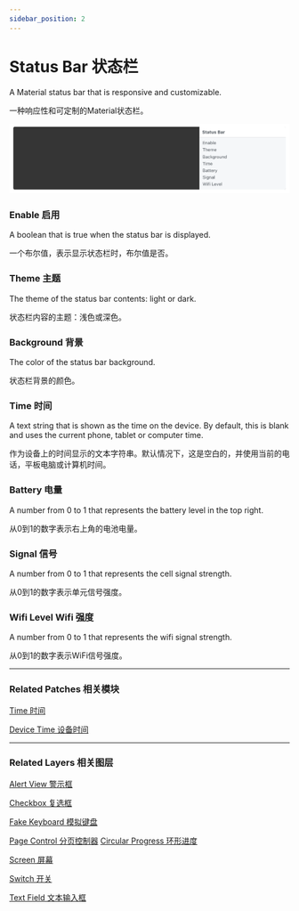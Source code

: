 ```yaml
---
sidebar_position: 2
---
```


# Status Bar 状态栏

A Material status bar that is responsive and customizable.

一种响应性和可定制的Material状态栏。

![Image](./../../../static/img/docs/Material/status-bar.png)

### Enable 启用

A boolean that is true when the status bar is displayed.

一个布尔值，表示显示状态栏时，布尔值是否。

### Theme 主题

The theme of the status bar contents: light or dark.

状态栏内容的主题：浅色或深色。

### Background 背景

The color of the status bar background.

状态栏背景的颜色。

### Time 时间

A text string that is shown as the time on the device. By default, this is blank and uses the current phone, tablet or computer time.

作为设备上的时间显示的文本字符串。默认情况下，这是空白的，并使用当前的电话，平板电脑或计算机时间。

### Battery 电量

A number from 0 to 1 that represents the battery level in the top right.

从0到1的数字表示右上角的电池电量。

### Signal 信号

A number from 0 to 1 that represents the cell signal strength.

从0到1的数字表示单元信号强度。

### Wifi Level Wifi 强度

A number from 0 to 1 that represents the wifi signal strength.

从0到1的数字表示WiFi信号强度。

------

### Related Patches 相关模块

[Time 时间](./../Utility/Time.md)

[Device Time 设备时间](./../Device/Device%20Time.md)

------

### Related Layers 相关图层

[Alert View 警示框](./Alert%20View.md)

[Checkbox 复选框](./Checkbox.md)

[Fake Keyboard 模拟键盘](./Fake%20Keyboard.md)

[Page Control 分页控制器](./Page%20Control.md)
[Circular Progress 环形进度](./Circular%20Progress.md)

[Screen 屏幕](./Screen.md)

[Switch 开关](./Switch.md)

[Text Field 文本输入框](./Text%20Field.md)
